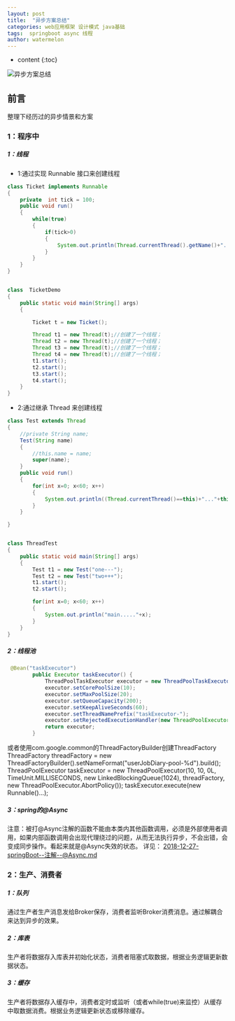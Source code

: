 ```yaml
---
layout: post
title:  "异步方案总结"
categories: web应用框架 设计模式 java基础
tags:  springboot async 线程
author: watermelon
---
```

* content
{:toc}

![异步方案总结](https://wx3.sinaimg.cn/mw1024/005xB1vLly1fylci0o961j30k00b9wfi.jpg)
## 前言
整理下经历过的异步情景和方案






### 1：程序中
#####  1：线程
* 1:通过实现 Runnable 接口来创建线程
```java
class Ticket implements Runnable
{
    private  int tick = 100;
    public void run()
    {
        while(true)
        {
            if(tick>0)
            {
                System.out.println(Thread.currentThread().getName()+"....sale : "+ tick--);
            }
        }
    }
}


class  TicketDemo
{
    public static void main(String[] args) 
    {

        Ticket t = new Ticket();

        Thread t1 = new Thread(t);//创建了一个线程；
        Thread t2 = new Thread(t);//创建了一个线程；
        Thread t3 = new Thread(t);//创建了一个线程；
        Thread t4 = new Thread(t);//创建了一个线程；
        t1.start();
        t2.start();
        t3.start();
        t4.start();    
    }
}
```
* 2:通过继承 Thread 来创建线程
```java
class Test extends Thread
{
    //private String name;
    Test(String name)
    {
        //this.name = name;
        super(name);
    }
    public void run()
    {
        for(int x=0; x<60; x++)
        {
            System.out.println((Thread.currentThread()==this)+"..."+this.getName()+" run..."+x);     //Thread.currentThread():获取当前线程对象
        }
    }

}


class ThreadTest 
{
    public static void main(String[] args) 
    {
        Test t1 = new Test("one---");
        Test t2 = new Test("two+++");
        t1.start();
        t2.start();

        for(int x=0; x<60; x++)
        {
            System.out.println("main....."+x);
        }
    }
}
```

##### 2：线程池

```java
 @Bean("taskExecutor")
        public Executor taskExecutor() {
            ThreadPoolTaskExecutor executor = new ThreadPoolTaskExecutor();
            executor.setCorePoolSize(10);
            executor.setMaxPoolSize(20);
            executor.setQueueCapacity(200);
            executor.setKeepAliveSeconds(60);
            executor.setThreadNamePrefix("taskExecutor-");
            executor.setRejectedExecutionHandler(new ThreadPoolExecutor.CallerRunsPolicy());
            return executor;
        }
```

或者使用com.google.common的ThreadFactoryBuilder创建ThreadFactory
ThreadFactory threadFactory = new ThreadFactoryBuilder().setNameFormat("userJobDiary-pool-%d").build();
ThreadPoolExecutor taskExecutor = new ThreadPoolExecutor(10, 10, 0L, TimeUnit.MILLISECONDS, new LinkedBlockingQueue<Runnable>(1024), threadFactory, new ThreadPoolExecutor.AbortPolicy());
taskExecutor.execute(new Runnable()...);

##### 3：spring的@Async  
注意：被打@Async注解的函数不能由本类内其他函数调用，必须是外部使用者调用，如果内部函数调用会出现代理绕过的问题，从而无法执行异步，不会出错，会变成同步操作。看起来就是@Async失效的状态。
详见： [2018-12-27-springBoot--注解--@Async.md](https://bookmanxy.github.io/2018/12/27/springBoot-%E6%B3%A8%E8%A7%A3-@Async/)  

### 2：生产、消费者
##### 1：队列
通过生产者生产消息发给Broker保存，消费者监听Broker消费消息。通过解耦合来达到异步的效果。

##### 2：库表
生产者将数据存入库表并初始化状态，消费者阻塞式取数据，根据业务逻辑更新数据状态。

##### 3：缓存
生产者将数据存入缓存中，消费者定时或监听（或者while(true)来监控）从缓存中取数据消费。根据业务逻辑更新状态或移除缓存。






